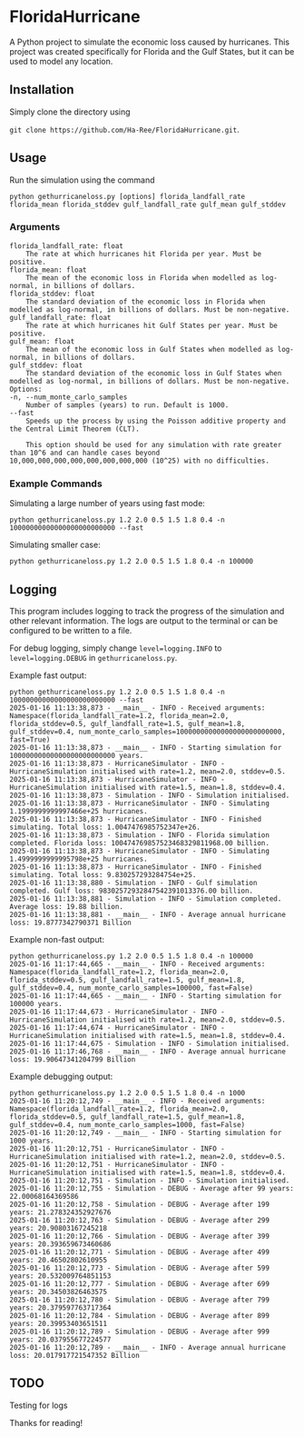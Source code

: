 # FloridaHurricane
A Python project to simulate the economic loss caused by hurricanes. 
This project was created specifically for Florida and the Gulf States, but it can be used to model any location.

## Installation 
Simply clone the directory using 

`git clone https://github.com/Ha-Ree/FloridaHurricane.git`.

## Usage
Run the simulation using the command

`python gethurricaneloss.py [options] florida_landfall_rate florida_mean florida_stddev gulf_landfall_rate gulf_mean gulf_stddev`

### Arguments
```
florida_landfall_rate: float
    The rate at which hurricanes hit Florida per year. Must be positive.
florida_mean: float
    The mean of the economic loss in Florida when modelled as log-normal, in billions of dollars.
florida_stddev: float
    The standard deviation of the economic loss in Florida when modelled as log-normal, in billions of dollars. Must be non-negative.
gulf_landfall_rate: float
    The rate at which hurricanes hit Gulf States per year. Must be positive.
gulf_mean: float 
    The mean of the economic loss in Gulf States when modelled as log-normal, in billions of dollars.
gulf_stddev: float 
    The standard deviation of the economic loss in Gulf States when modelled as log-normal, in billions of dollars. Must be non-negative.
Options:
-n, --num_monte_carlo_samples
    Number of samples (years) to run. Default is 1000.
--fast
    Speeds up the process by using the Poisson additive property and the Central Limit Theorem (CLT). 

    This option should be used for any simulation with rate greater than 10^6 and can handle cases beyond 10,000,000,000,000,000,000,000,000 (10^25) with no difficulties.
```
    
### Example Commands
Simulating a large number of years using fast mode:

`python gethurricaneloss.py 1.2 2.0 0.5 1.5 1.8 0.4 -n 10000000000000000000000000 --fast`

Simulating smaller case:

`python gethurricaneloss.py 1.2 2.0 0.5 1.5 1.8 0.4 -n 100000`

## Logging
This program includes logging to track the progress of the simulation and other relevant information. The logs are output to the terminal or can be configured to be written to a file.

For debug logging, simply change `level=logging.INFO` to `level=logging.DEBUG` in `gethurricaneloss.py`.

Example fast output:
```
python gethurricaneloss.py 1.2 2.0 0.5 1.5 1.8 0.4 -n 10000000000000000000000000 --fast
2025-01-16 11:13:38,873 - __main__ - INFO - Received arguments: Namespace(florida_landfall_rate=1.2, florida_mean=2.0, florida_stddev=0.5, gulf_landfall_rate=1.5, gulf_mean=1.8, gulf_stddev=0.4, num_monte_carlo_samples=10000000000000000000000000, fast=True)
2025-01-16 11:13:38,873 - __main__ - INFO - Starting simulation for 10000000000000000000000000 years.
2025-01-16 11:13:38,873 - HurricaneSimulator - INFO - HurricaneSimulation initialised with rate=1.2, mean=2.0, stddev=0.5.
2025-01-16 11:13:38,873 - HurricaneSimulator - INFO - HurricaneSimulation initialised with rate=1.5, mean=1.8, stddev=0.4.
2025-01-16 11:13:38,873 - Simulation - INFO - Simulation initialised.
2025-01-16 11:13:38,873 - HurricaneSimulator - INFO - Simulating 1.1999999999997466e+25 hurricanes.
2025-01-16 11:13:38,873 - HurricaneSimulator - INFO - Finished simulating. Total loss: 1.0047476985752347e+26.
2025-01-16 11:13:38,873 - Simulation - INFO - Florida simulation completed. Florida loss: 100474769857523468329811968.00 billion.
2025-01-16 11:13:38,873 - HurricaneSimulator - INFO - Simulating 1.4999999999995798e+25 hurricanes.
2025-01-16 11:13:38,873 - HurricaneSimulator - INFO - Finished simulating. Total loss: 9.830257293284754e+25.
2025-01-16 11:13:38,880 - Simulation - INFO - Gulf simulation completed. Gulf loss: 98302572932847542391013376.00 billion.
2025-01-16 11:13:38,881 - Simulation - INFO - Simulation completed. Average loss: 19.88 billion.
2025-01-16 11:13:38,881 - __main__ - INFO - Average annual hurricane loss: 19.8777342790371 Billion
```
Example non-fast output:
```
python gethurricaneloss.py 1.2 2.0 0.5 1.5 1.8 0.4 -n 100000
2025-01-16 11:17:44,665 - __main__ - INFO - Received arguments: Namespace(florida_landfall_rate=1.2, florida_mean=2.0, florida_stddev=0.5, gulf_landfall_rate=1.5, gulf_mean=1.8, gulf_stddev=0.4, num_monte_carlo_samples=100000, fast=False)
2025-01-16 11:17:44,665 - __main__ - INFO - Starting simulation for 100000 years.
2025-01-16 11:17:44,673 - HurricaneSimulator - INFO - HurricaneSimulation initialised with rate=1.2, mean=2.0, stddev=0.5.
2025-01-16 11:17:44,674 - HurricaneSimulator - INFO - HurricaneSimulation initialised with rate=1.5, mean=1.8, stddev=0.4.
2025-01-16 11:17:44,675 - Simulation - INFO - Simulation initialised.
2025-01-16 11:17:46,768 - __main__ - INFO - Average annual hurricane loss: 19.90647341204799 Billion
```
Example debugging output:
```
python gethurricaneloss.py 1.2 2.0 0.5 1.5 1.8 0.4 -n 1000 
2025-01-16 11:20:12,749 - __main__ - INFO - Received arguments: Namespace(florida_landfall_rate=1.2, florida_mean=2.0, florida_stddev=0.5, gulf_landfall_rate=1.5, gulf_mean=1.8, gulf_stddev=0.4, num_monte_carlo_samples=1000, fast=False)
2025-01-16 11:20:12,749 - __main__ - INFO - Starting simulation for 1000 years.
2025-01-16 11:20:12,751 - HurricaneSimulator - INFO - HurricaneSimulation initialised with rate=1.2, mean=2.0, stddev=0.5.
2025-01-16 11:20:12,751 - HurricaneSimulator - INFO - HurricaneSimulation initialised with rate=1.5, mean=1.8, stddev=0.4.
2025-01-16 11:20:12,751 - Simulation - INFO - Simulation initialised.
2025-01-16 11:20:12,755 - Simulation - DEBUG - Average after 99 years: 22.00068164369586
2025-01-16 11:20:12,758 - Simulation - DEBUG - Average after 199 years: 21.278324352927676
2025-01-16 11:20:12,763 - Simulation - DEBUG - Average after 299 years: 20.90803167245218
2025-01-16 11:20:12,766 - Simulation - DEBUG - Average after 399 years: 20.393659673460686
2025-01-16 11:20:12,771 - Simulation - DEBUG - Average after 499 years: 20.46502802610955
2025-01-16 11:20:12,773 - Simulation - DEBUG - Average after 599 years: 20.532009764851153
2025-01-16 11:20:12,777 - Simulation - DEBUG - Average after 699 years: 20.34503826463575
2025-01-16 11:20:12,780 - Simulation - DEBUG - Average after 799 years: 20.379597763717364
2025-01-16 11:20:12,784 - Simulation - DEBUG - Average after 899 years: 20.39953403651511
2025-01-16 11:20:12,789 - Simulation - DEBUG - Average after 999 years: 20.037955677224577
2025-01-16 11:20:12,789 - __main__ - INFO - Average annual hurricane loss: 20.017917721547352 Billion
```

## TODO
Testing for logs

Thanks for reading!
